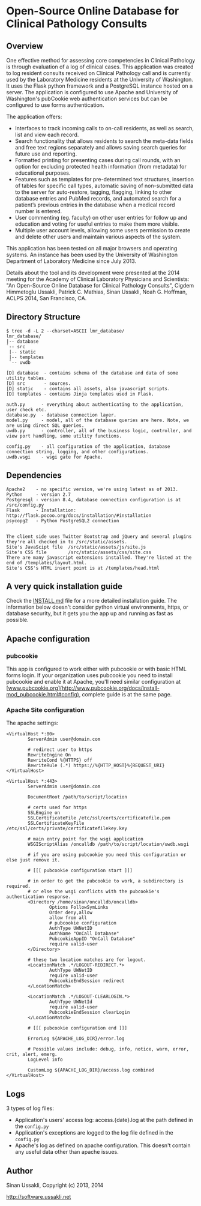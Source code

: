 # Open-Source Online Database for Clinical Pathology Consults #

## Overview ##


One effective method for assessing core competencies in Clinical Pathology is through evaluation of a log of clinical cases.  This application was created to log resident consults received on Clinical Pathology call and is currently used by the Laboratory Medicine residents at the University of Washington.  It uses the Flask python framework and a PostgreSQL instance hosted on a server. The application is configured to use Apache and University of Washington's pubCookie web authentication services but can be configured to use forms authentication.

The application offers:

* Interfaces to track incoming calls to on-call residents, as well as search, list and view each record.
* Search functionality that allows residents to search the meta-data fields and free text regions separately and allows saving search queries for future use and reporting.
* Formatted printing for presenting cases during call rounds, with an option for excluding protected health information (from metadata) for educational purposes.
* Features such as templates for pre-determined text structures, insertion of tables for specific call types, automatic saving of non-submitted data to the server for auto-restore, tagging, flagging, linking to other database entries and PubMed records, and automated search for a patient’s previous entries in the database when a medical record number is entered.
* User commenting (eg. faculty) on other user entries for follow up and education and voting for useful entries to make them more visible.
* Multiple user account levels, allowing some users permission to create and delete other users and maintain various aspects of the system.

This application has been tested on all major browsers and operating systems.  An instance has been used by the University of Washington Department of Laboratory Medicine since July 2013.

Details about the tool and its development were presented at the 2014 meeting for the Academy of Clinical Laboratory Physicians and Scientists: "An Open-Source Online Database for Clinical Pathology Consults", Cigdem Himmetoglu Ussakli, Patrick C. Mathias, Sinan Ussakli, Noah G. Hoffman, ACLPS 2014, San Francisco, CA.

## Directory Structure ##

	$ tree -d -L 2 --charset=ASCII lmr_database/
	lmr_database/
	|-- database
	`-- src
	 |-- static
	 |-- templates
	 `-- uwdb

    [D] database  - contains schema of the database and data of some utility tables.
	[D] src       - sources.
	[D] static    - contains all assets, also javascript scripts.
    [D] templates - contains Jinja templates used in Flask.

    auth.py      - everything about authenticating to the application, user check etc.
    database.py  - database connection layer.
    model.py     - model, all of the database queries are here. Note, we are using direct SQL queries.
    uwdb.py      - controller, all of the business logic, controller, and view port handling, some utility functions.

    config.py    - all configuration of the application, database connection string, logging, and other configurations.
    uwdb.wsgi    - wsgi gate for Apache.


## Dependencies ##

    Apache2    - no specific version, we're using latest as of 2013.
    Python     - version 2.7
    Postgresql - version 8.4, database connection configuration is at /src/config.py
    Flask      - Installation: http://flask.pocoo.org/docs/installation/#installation
	psycopg2   - Python PostgreSQL2 connection


    The client side uses Twitter Bootstrap and jQuery and several plugins they're all checked in to /src/static/assets.
    Site's JavaScipt file  /src/static/assets/js/site.js
    Site's CSS file        /src/static/assets/css/site.css
    There are many javascript extensions installed. They're listed at the end of /templates/layout.html.
    Site's CSS's HTML insert point is at /templates/head.html

## A very quick installation guide

Check the [INSTALL.md](INSTALL.md) file for a more detailed installation guide.  The information below doesn't consider python virtual environments, https, or database security, but it gets you the app up and running as fast as possible.

## Apache configuration ##


### pubcookie ###


This app is configured to work either with pubcookie or with basic HTML forms login. If your organization uses pubcookie you need to install pubcookie and enable it at Apache, you'll need similar configuration at [www.pubcookie.org](http://www.pubcookie.org/docs/install-mod_pubcookie.html#config), complete guide is at the same page.


### Apache Site configuration ###

The apache settings:

    <VirtualHost *:80>
            ServerAdmin user@domain.com

            # redirect user to https
            RewriteEngine On
            RewriteCond %{HTTPS} off
            RewriteRule (.*) https://%{HTTP_HOST}%{REQUEST_URI}
    </VirtualHost>

    <VirtualHost *:443>
            ServerAdmin user@domain.com

            DocumentRoot /path/to/script/location

            # certs used for https
            SSLEngine on
            SSLCertificateFile /etc/ssl/certs/certificatefile.pem
            SSLCertificateKeyFile  /etc/ssl/certs/private/certificatefilekey.key

            # main entry point for the wsgi application
            WSGIScriptAlias /oncalldb /path/to/script/location/uwdb.wsgi

			# if you are using pubcookie you need this configuration or else just remove it.

			# [[[ pubcookie configuration start ]]]

			# in order to get the pubcookie to work, a subdirectory is required.
            # or else the wsgi conflicts with the pubcookie's authentication response.
            <Directory /home/sinan/oncalldb/oncalldb>
                    Options FollowSymLinks
                    Order deny,allow
                    allow from all
                    # pubcookie configuration
                    AuthType UWNetID
                    AuthName "OnCall Database"
                    PubcookieAppID "OnCall Database"
                    require valid-user
            </Directory>

            # these two location matches are for logout.
            <LocationMatch .*/LOGOUT-REDIRECT.*>
                    AuthType UWNetID
                    require valid-user
                    PubcookieEndSession redirect
            </LocationMatch>

            <LocationMatch .*/LOGOUT-CLEARLOGIN.*>
                    AuthType UWNetId
                    require valid-user
                    PubcookieEndSession clearLogin
            </LocationMatch>

			# [[[ pubcookie configuration end ]]]

			ErrorLog ${APACHE_LOG_DIR}/error.log

            # Possible values include: debug, info, notice, warn, error, crit, alert, emerg.
            LogLevel info

            CustomLog ${APACHE_LOG_DIR}/access.log combined
    </VirtualHost>

## Logs ##


3 types of log files:

* Application's users' access log: access.{date}.log at the path defined in the `config.py`
* Application's exceptions are logged to the log file defined in the `config.py`
* Apache's log as defined on apache configuration. This doesn't contain any useful data other than apache issues.


## Author ##


Sinan Ussakli, Copyright (c) 2013, 2014

http://software.ussakli.net
